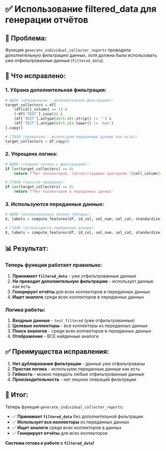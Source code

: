 # ✅ Использование filtered_data для генерации отчётов

## 🎯 **Проблема:**
Функция `generate_individual_collector_reports` проводила дополнительную фильтрацию данных, хотя должна была использовать уже отфильтрованные данные (`filtered_data`).

## 🔧 **Что исправлено:**

### **1. Убрана дополнительная фильтрация:**
```python
# БЫЛО (неправильно - дополнительная фильтрация):
target_collectors = df[
    (df[coll_column] == 1) & 
    (~df['TEST'].isna()) & 
    (df['TEST'].astype(str).str.strip() != '') &
    (df['TEST'].astype(str).str.lower() != 'nan')
].copy()

# СТАЛО (правильно - используем переданные данные как есть):
target_collectors = df.copy()
```

### **2. Упрощена логика:**
```python
# БЫЛО (сложная логика с фильтрацией):
if len(target_collectors) == 0:
    return f"Нет коллекторов, соответствующих критериям ({coll_column}=1 и TEST не пустой)"

# СТАЛО (простая проверка):
if len(target_collectors) == 0:
    return f"Нет коллекторов в переданных данных"
```

### **3. Используются переданные данные:**
```python
# БЫЛО (использовалась полная таблица):
X, labels = compute_features(df, id_col, sel_num, sel_cat, standardize)

# СТАЛО (используются переданные данные):
X, labels = compute_features(df, id_col, sel_num, sel_cat, standardize)
```

## 📊 **Результат:**

### **Теперь функция работает правильно:**

1. **Принимает `filtered_data`** - уже отфильтрованные данные
2. **Не проводит дополнительную фильтрацию** - использует данные как есть
3. **Генерирует отчёты** для всех коллекторов в переданных данных
4. **Ищет аналоги** среди всех коллекторов в переданных данных

### **Логика работы:**

1. **Входные данные** - `test_filtered` (уже отфильтрованные)
2. **Целевые коллекторы** - все коллекторы из переданных данных
3. **Поиск аналогов** - среди всех коллекторов в переданных данных
4. **Отображение** - ВСЕ найденные аналоги

## ✅ **Преимущества исправления:**

1. **Нет дублирования фильтрации** - данные уже отфильтрованы
2. **Простая логика** - используем переданные данные как есть
3. **Гибкость** - можно передать любые отфильтрованные данные
4. **Производительность** - нет лишних операций фильтрации

## 🎯 **Итог:**

Теперь функция `generate_individual_collector_reports`:
- ✅ **Принимает `filtered_data`** без дополнительной фильтрации
- ✅ **Использует все коллекторы** из переданных данных
- ✅ **Ищет аналоги** среди всех коллекторов в данных
- ✅ **Генерирует отчёты** для всех коллекторов

**Система готова к работе с `filtered_data`!**
